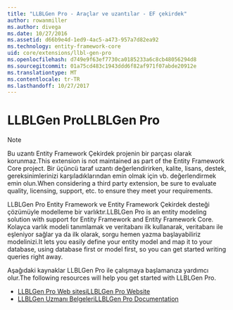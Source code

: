 ```yaml
---
title: "LLBLGen Pro - Araçlar ve uzantılar - EF çekirdek"
author: rowanmiller
ms.author: divega
ms.date: 10/27/2016
ms.assetid: d66b9e4d-1ed9-4ac5-a473-957a7d82ea92
ms.technology: entity-framework-core
uid: core/extensions/llbl-gen-pro
ms.openlocfilehash: d749e9f63ef7730ca0185233a6c8cb48056294d8
ms.sourcegitcommit: 01a75cd483c1943ddd6f82af971f07abde20912e
ms.translationtype: MT
ms.contentlocale: tr-TR
ms.lasthandoff: 10/27/2017
---
```

# <a name="llblgen-pro"></a><span data-ttu-id="61529-102">LLBLGen Pro</span><span class="sxs-lookup"><span data-stu-id="61529-102">LLBLGen Pro</span></span>

> [!NOTE]  
> <span data-ttu-id="61529-103">Bu uzantı Entity Framework Çekirdek projenin bir parçası olarak korunmaz.</span><span class="sxs-lookup"><span data-stu-id="61529-103">This extension is not maintained as part of the Entity Framework Core project.</span></span> <span data-ttu-id="61529-104">Bir üçüncü taraf uzantı değerlendirirken, kalite, lisans, destek, gereksinimlerinizi karşıladıklarından emin olmak için vb. değerlendirmek emin olun.</span><span class="sxs-lookup"><span data-stu-id="61529-104">When considering a third party extension, be sure to evaluate quality, licensing, support, etc. to ensure they meet your requirements.</span></span>

<span data-ttu-id="61529-105">LLBLGen Pro Entity Framework ve Entity Framework Çekirdek desteği çözümüyle modelleme bir varlıktır.</span><span class="sxs-lookup"><span data-stu-id="61529-105">LLBLGen Pro is an entity modeling solution with support for Entity Framework and Entity Framework Core.</span></span> <span data-ttu-id="61529-106">Kolayca varlık modeli tanımlamak ve veritabanı ilk kullanarak, veritabanı ile eşleniyor sağlar ya da ilk olarak, sorgu hemen yazma başlayabiliriz modelinizi.</span><span class="sxs-lookup"><span data-stu-id="61529-106">It lets you easily define your entity model and map it to your database, using database first or model first, so you can get started writing queries right away.</span></span>

<span data-ttu-id="61529-107">Aşağıdaki kaynaklar LLBLGen Pro ile çalışmaya başlamanıza yardımcı olur.</span><span class="sxs-lookup"><span data-stu-id="61529-107">The following resources will help you get started with LLBLGen Pro.</span></span>
* [<span data-ttu-id="61529-108">LLBLGen Pro Web sitesi</span><span class="sxs-lookup"><span data-stu-id="61529-108">LLBLGen Pro Website</span></span>](https://www.llblgen.com/)
* [<span data-ttu-id="61529-109">LLBLGen Uzmanı Belgeleri</span><span class="sxs-lookup"><span data-stu-id="61529-109">LLBLGen Pro Documentation</span></span>](http://www.llblgen.com/Pages/documentation.aspx)

